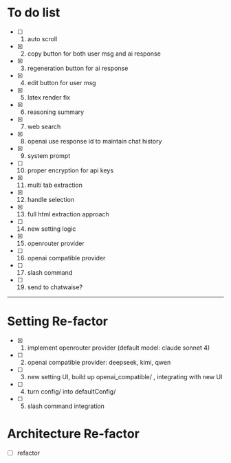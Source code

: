 # To do list

- [ ] 1. auto scroll
- [x] 2. copy button for both user msg and ai response
- [x] 3. regeneration button for ai response
- [x] 4. edit button for user msg
- [x] 5. latex render fix
- [x] 6. reasoning summary
- [x] 7. web search
- [x] 8. openai use response id to maintain chat history
- [x] 9. system prompt
- [ ] 10. proper encryption for api keys
- [x] 11. multi tab extraction
- [x] 12. handle selection
- [x] 13. full html extraction approach
- [ ] 14. new setting logic
- [x] 15. openrouter provider
- [ ] 16. openai compatible provider
- [ ] 17. slash command
- [ ] 19. send to chatwaise?

---

# Setting Re-factor

- [x] 1. implement openrouter provider (default model: claude sonnet 4)
- [ ] 2. openai compatible provider: deepseek, kimi, qwen
- [ ] 3. new setting UI, build up openai_compatible/ , integrating with new UI
- [ ] 4. turn config/ into defaultConfig/
- [ ] 5. slash command integration

# Architecture Re-factor

- [ ] refactor
